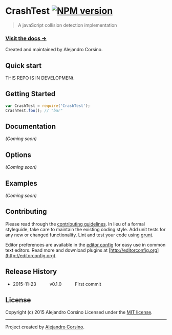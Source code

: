 # CrashTest [![NPM version](https://badge.fury.io/js/CrashTest.png)](http://badge.fury.io/js/CrashTest)

> A javaScript collision detection implementation

### [Visit the docs →](http://alecorsino.github.io/CrashTest)

Created and maintained by Alejandro Corsino.


## Quick start
THIS REPO IS IN DEVELOPMENt. 

## Getting Started

```javascript
var CrashTest = require('CrashTest');
CrashTest.foo(); // "bar"
```

## Documentation

_(Coming soon)_


## Options

_(Coming soon)_


## Examples

_(Coming soon)_


## Contributing

Please read through the [contributing guidelines](CONTRIBUTING.md). In lieu of a formal styleguide, take care to maintain the existing coding style. Add unit tests for any new or changed functionality. Lint and test your code using [grunt](http://gruntjs.com/).

Editor preferences are available in the [editor config](.editorconfig) for easy use in common text editors. Read more and download plugins at [http://editorconfig.org](http://editorconfig.org).


## Release History

 * 2015-11-23   v0.1.0   First commit


## License
Copyright (c) 2015 Alejandro Corsino
Licensed under the [MIT license](LICENSE-MIT).


***

Project created by [Alejandro Corsino](https://github.com/alecorsino).
